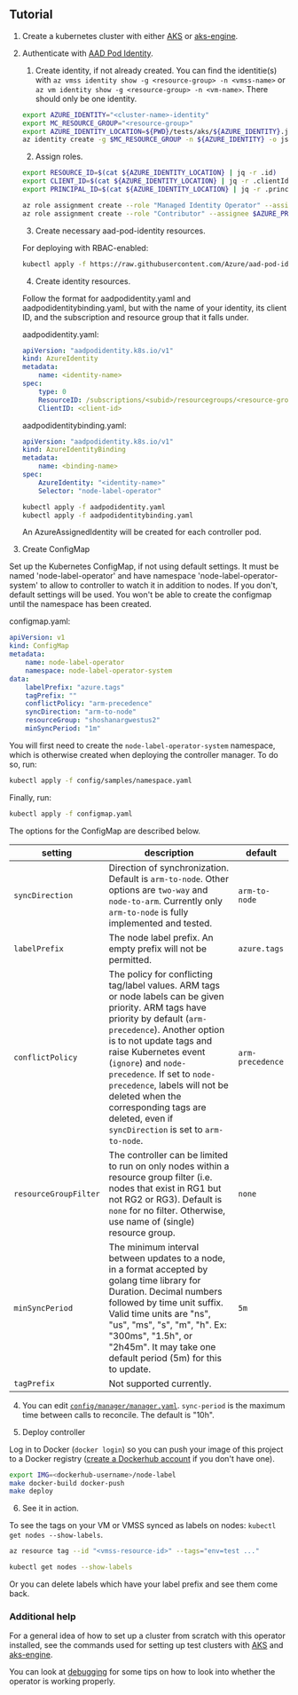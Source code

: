 ## Tutorial

1. Create a kubernetes cluster with either [AKS](https://docs.microsoft.com/en-us/azure/aks/kubernetes-walkthrough) or [aks-engine](https://github.com/Azure/aks-engine).

2. Authenticate with [AAD Pod Identity](https://github.com/Azure/aad-pod-identity).
    1. Create identity, if not already created. You can find the identitie(s) with `az vmss identity show -g <resource-group> -n <vmss-name>` or `az vm identity show -g <resource-group> -n <vm-name>`. There should only be one identity.
    ```sh
    export AZURE_IDENTITY="<cluster-name>-identity"
    export MC_RESOURCE_GROUP="<resource-group>"
    export AZURE_IDENTITY_LOCATION=${PWD}/tests/aks/${AZURE_IDENTITY}.json
    az identity create -g $MC_RESOURCE_GROUP -n ${AZURE_IDENTITY} -o json > $AZURE_IDENTITY_LOCATION
    ```

    2. Assign roles.
    ```sh
    export RESOURCE_ID=$(cat ${AZURE_IDENTITY_LOCATION} | jq -r .id)
    export CLIENT_ID=$(cat ${AZURE_IDENTITY_LOCATION} | jq -r .clientId)
    export PRINCIPAL_ID=$(cat ${AZURE_IDENTITY_LOCATION} | jq -r .principalId)

    az role assignment create --role "Managed Identity Operator" --assignee $AZURE_PRINCIPAL_ID --scope $RESOURCE_ID
    az role assignment create --role "Contributor" --assignee $AZURE_PRINCIPAL_ID --scope /subscriptions/${AZURE_SUBSCRIPTION_ID}/resourceGroups/${MC_RESOURCE_GROUP}
    ```

    3. Create necessary aad-pod-identity resources.

    For deploying with RBAC-enabled:

    ```sh
    kubectl apply -f https://raw.githubusercontent.com/Azure/aad-pod-identity/master/deploy/infra/deployment-rbac.yaml
    ```

    4. Create identity resources.

    Follow the format for aadpodidentity.yaml and aadpodidentitybinding.yaml, but with the name of your identity, its client ID, and the subscription and
    resource group that it falls under.

    aadpodidentity.yaml:
    ```yaml
    apiVersion: "aadpodidentity.k8s.io/v1"
    kind: AzureIdentity
    metadata:
        name: <identity-name> 
    spec:
        type: 0
        ResourceID: /subscriptions/<subid>/resourcegroups/<resource-group>/providers/Microsoft.ManagedIdentity/userAssignedIdentities/<identity-name>
        ClientID: <client-id>
    ```

    aadpodidentitybinding.yaml:
    ```yaml
    apiVersion: "aadpodidentity.k8s.io/v1"
    kind: AzureIdentityBinding
    metadata:
        name: <binding-name> 
    spec:
        AzureIdentity: "<identity-name>"
        Selector: "node-label-operator"
    ```

    ```sh
    kubectl apply -f aadpodidentity.yaml
    kubectl apply -f aadpodidentitybinding.yaml
    ```

    An AzureAssignedIdentity will be created for each controller pod.

3. Create ConfigMap

Set up the Kubernetes ConfigMap, if not using default settings. It must be named 'node-label-operator' and have namespace 'node-label-operator-system' to allow to controller to
watch it in addition to nodes. If you don't, default settings will be used. You won't be able to create the configmap
until the namespace has been created.

configmap.yaml:

```yaml
apiVersion: v1
kind: ConfigMap
metadata:
    name: node-label-operator 
    namespace: node-label-operator-system 
data:
    labelPrefix: "azure.tags"
    tagPrefix: ""
    conflictPolicy: "arm-precedence"
    syncDirection: "arm-to-node"
    resourceGroup: "shoshanargwestus2"
    minSyncPeriod: "1m"
```

You will first need to create the `node-label-operator-system` namespace, which is otherwise created when deploying the controller manager. To do so, run:

```sh
kubectl apply -f config/samples/namespace.yaml
```

Finally, run:

```sh
kubectl apply -f configmap.yaml
```

The options for the ConfigMap are described below.

| setting | description | default |
| ------- | ----------- | ------- |
| `syncDirection` | Direction of synchronization. Default is `arm-to-node`. Other options are `two-way` and `node-to-arm`. Currently only `arm-to-node` is fully implemented and tested. | `arm-to-node` |
| `labelPrefix` | The node label prefix. An empty prefix will not be permitted. | `azure.tags` |
| `conflictPolicy` | The policy for conflicting tag/label values. ARM tags or node labels can be given priority. ARM tags have priority by default (`arm-precedence`). Another option is to not update tags and raise Kubernetes event (`ignore`) and `node-precedence`. If set to `node-precedence`, labels will not be deleted when the corresponding tags are deleted, even if `syncDirection` is set to `arm-to-node`. | `arm-precedence` |
| `resourceGroupFilter` | The controller can be limited to run on only nodes within a resource group filter (i.e. nodes that exist in RG1 but not RG2 or RG3). Default is `none` for no filter. Otherwise, use name of (single) resource group. | `none` |
| `minSyncPeriod` | The minimum interval between updates to a node, in a format accepted by golang time library for Duration. Decimal numbers followed by time unit suffix. Valid time units are "ns", "us", "ms", "s", "m", "h". Ex: "300ms", "1.5h", or "2h45m". It may take one default period (5m) for this to update. | `5m` |
| `tagPrefix` | Not supported currently. | |


4. You can edit [`config/manager/manager.yaml`](https://github.com/Azure/node-label-operator/blob/master/config/manager/manager.yaml). `sync-period` is the maximum time between calls to reconcile. The default is "10h".

5. Deploy controller

Log in to Docker (`docker login`) so you can push your image of this project to a Docker registry ([create a Dockerhub account](https://hub.docker.com) if you don't have one).

```sh
export IMG=<dockerhub-username>/node-label
make docker-build docker-push
make deploy
```

6. See it in action.

To see the tags on your VM or VMSS synced as labels on nodes: `kubectl get nodes --show-labels`.

```sh
az resource tag --id "<vmss-resource-id>" --tags="env=test ..."

kubectl get nodes --show-labels
```

Or you can delete labels which have your label prefix and see them come back.


### Additional help

For a general idea of how to set up a cluster from scratch with this operator installed, see the commands used for setting up test clusters with
[AKS](https://github.com/Azure/node-label-operator/blob/master/tests/aks/setup.sh) and [aks-engine](https://github.com/Azure/node-label-operator/blob/master/tests/aks-engine/setup.sh).

You can look at [debugging](https://github.com/Azure/node-label-operator/blob/master/docs/debugging.md) for some tips on how to look into whether the operator is working properly.

